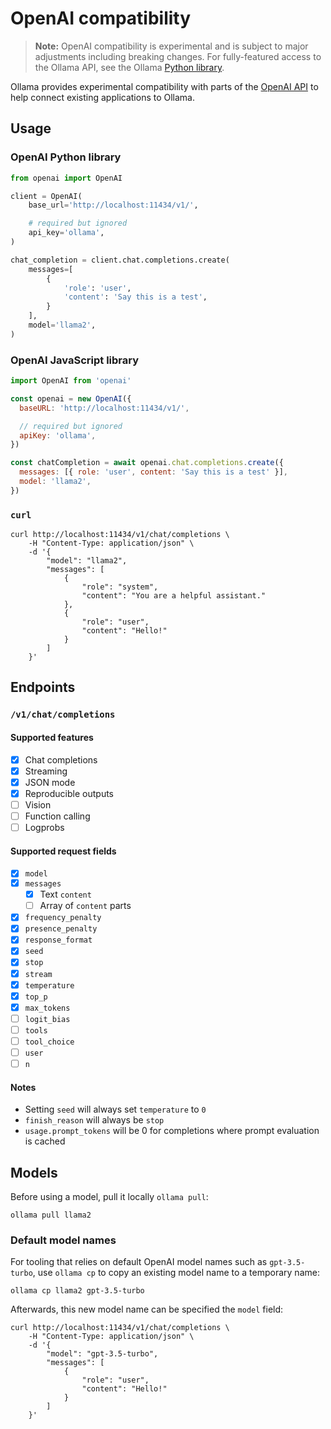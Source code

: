 # OpenAI compatibility

> **Note:** OpenAI compatibility is experimental and is subject to major adjustments including breaking changes. For fully-featured access to the Ollama API, see the Ollama [Python library](https://github.com/ink-splatters/ollama/blob/main/docs/api.md).

Ollama provides experimental compatibility with parts of the [OpenAI API](https://platform.openai.com/docs/api-reference) to help connect existing applications to Ollama.

## Usage

### OpenAI Python library

```python
from openai import OpenAI

client = OpenAI(
    base_url='http://localhost:11434/v1/',

    # required but ignored
    api_key='ollama',
)

chat_completion = client.chat.completions.create(
    messages=[
        {
            'role': 'user',
            'content': 'Say this is a test',
        }
    ],
    model='llama2',
)
```

### OpenAI JavaScript library

```javascript
import OpenAI from 'openai'

const openai = new OpenAI({
  baseURL: 'http://localhost:11434/v1/',

  // required but ignored
  apiKey: 'ollama',
})

const chatCompletion = await openai.chat.completions.create({
  messages: [{ role: 'user', content: 'Say this is a test' }],
  model: 'llama2',
})
```

### `curl`

```
curl http://localhost:11434/v1/chat/completions \
    -H "Content-Type: application/json" \
    -d '{
        "model": "llama2",
        "messages": [
            {
                "role": "system",
                "content": "You are a helpful assistant."
            },
            {
                "role": "user",
                "content": "Hello!"
            }
        ]
    }'
```

## Endpoints

### `/v1/chat/completions`

#### Supported features

- [x] Chat completions
- [x] Streaming
- [x] JSON mode
- [x] Reproducible outputs
- [ ] Vision
- [ ] Function calling
- [ ] Logprobs

#### Supported request fields

- [x] `model`
- [x] `messages`
  - [x] Text `content`
  - [ ] Array of `content` parts
- [x] `frequency_penalty`
- [x] `presence_penalty`
- [x] `response_format`
- [x] `seed`
- [x] `stop`
- [x] `stream`
- [x] `temperature`
- [x] `top_p`
- [x] `max_tokens`
- [ ] `logit_bias`
- [ ] `tools`
- [ ] `tool_choice`
- [ ] `user`
- [ ] `n`

#### Notes

- Setting `seed` will always set `temperature` to `0`
- `finish_reason` will always be `stop`
- `usage.prompt_tokens` will be 0 for completions where prompt evaluation is cached

## Models

Before using a model, pull it locally `ollama pull`:

```shell
ollama pull llama2
```

### Default model names

For tooling that relies on default OpenAI model names such as `gpt-3.5-turbo`, use `ollama cp` to copy an existing model name to a temporary name:

```
ollama cp llama2 gpt-3.5-turbo
```

Afterwards, this new model name can be specified the `model` field:

```shell
curl http://localhost:11434/v1/chat/completions \
    -H "Content-Type: application/json" \
    -d '{
        "model": "gpt-3.5-turbo",
        "messages": [
            {
                "role": "user",
                "content": "Hello!"
            }
        ]
    }'
```
